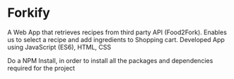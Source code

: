 # Forkify
A Web App that retrieves recipes from third party API (Food2Fork). Enables us to select a recipe and add ingredients to Shopping cart. Developed App using JavaScript (ES6), HTML, CSS

Do a NPM Install, in order to install all the packages and dependencies required for the project
